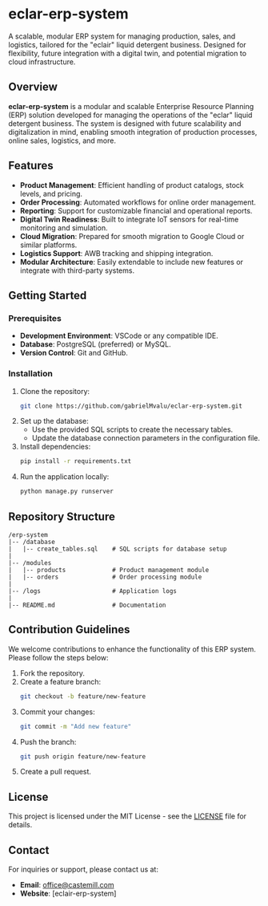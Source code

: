 # eclar-erp-system
A scalable, modular ERP system for managing production, sales, and logistics, tailored for the "eclair" liquid detergent business. Designed for flexibility, future integration with a digital twin, and potential migration to cloud infrastructure.


## Overview
**eclar-erp-system** is a modular and scalable Enterprise Resource Planning (ERP) solution developed for managing the operations of the "eclar" liquid detergent business. The system is designed with future scalability and digitalization in mind, enabling smooth integration of production processes, online sales, logistics, and more.

## Features
- **Product Management**: Efficient handling of product catalogs, stock levels, and pricing.
- **Order Processing**: Automated workflows for online order management.
- **Reporting**: Support for customizable financial and operational reports.
- **Digital Twin Readiness**: Built to integrate IoT sensors for real-time monitoring and simulation.
- **Cloud Migration**: Prepared for smooth migration to Google Cloud or similar platforms.
- **Logistics Support**: AWB tracking and shipping integration.
- **Modular Architecture**: Easily extendable to include new features or integrate with third-party systems.

## Getting Started
### Prerequisites
- **Development Environment**: VSCode or any compatible IDE.
- **Database**: PostgreSQL (preferred) or MySQL.
- **Version Control**: Git and GitHub.

### Installation
1. Clone the repository:
   ```bash
   git clone https://github.com/gabrielMvalu/eclar-erp-system.git
   ```
2. Set up the database:
   - Use the provided SQL scripts to create the necessary tables.
   - Update the database connection parameters in the configuration file.
3. Install dependencies:
   ```bash
   pip install -r requirements.txt
   ```
4. Run the application locally:
   ```bash
   python manage.py runserver
   ```

## Repository Structure
```
/erp-system
|-- /database
|   |-- create_tables.sql    # SQL scripts for database setup
|
|-- /modules
|   |-- products             # Product management module
|   |-- orders               # Order processing module
|
|-- /logs                    # Application logs
|
|-- README.md                # Documentation
```

## Contribution Guidelines
We welcome contributions to enhance the functionality of this ERP system. Please follow the steps below:
1. Fork the repository.
2. Create a feature branch:
   ```bash
   git checkout -b feature/new-feature
   ```
3. Commit your changes:
   ```bash
   git commit -m "Add new feature"
   ```
4. Push the branch:
   ```bash
   git push origin feature/new-feature
   ```
5. Create a pull request.

## License
This project is licensed under the MIT License - see the [LICENSE](LICENSE) file for details.

## Contact
For inquiries or support, please contact us at:
- **Email**: office@castemill.com
- **Website**: [eclair-erp-system]
